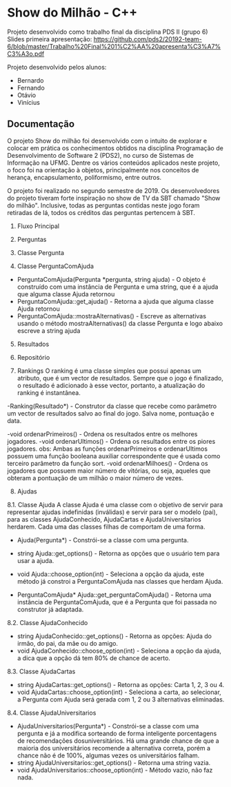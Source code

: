 # Show do Milhão - C++

Projeto desenvolvido como trabalho final da disciplina PDS II (grupo 6)
Slides primeira apresentação: https://github.com/pds2/20192-team-6/blob/master/Trabalho%20Final%201%C2%AA%20apresenta%C3%A7%C3%A3o.pdf

Projeto desenvolvido pelos alunos:
- Bernardo 
- Fernando
- Otávio
- Vinícius



## Documentação

O projeto Show do milhão foi desenvolvido com o intuito de explorar e colocar em prática os conhecimentos obtidos na disciplina Programação de Desenvolvimento de Software 2 (PDS2), no curso de Sistemas de Informação na UFMG. Dentre os vários conteúdos aplicados neste projeto, o foco foi na orientação à objetos, principalmente nos conceitos de herança, encapsulamento, poliformismo, entre outros.

O projeto foi realizado no segundo semestre de 2019.
Os desenvolvedores do projeto tiveram forte inspiração no show de TV da SBT chamado "Show do milhão". Inclusive, todas as perguntas contidas neste jogo foram retiradas de lá, todos os créditos das perguntas pertencem à SBT. 

1. Fluxo Principal


2. Perguntas


3. Classe Pergunta

4. Classe PerguntaComAjuda
- PerguntaComAjuda(Pergunta \*pergunta, string ajuda) - O objeto é construído com uma instância de Pergunta e uma string, que é a ajuda que alguma classe Ajuda retornou
- PerguntaComAjuda::get_ajuda() - Retorna a ajuda que alguma classe Ajuda retornou
- PerguntaComAjuda::mostraAlternativas() - Escreve as alternativas usando o método mostraAlternativas() da classe Pergunta e logo abaixo escreve a string ajuda


5. Resultados


6. Repositório


7. Rankings
O ranking é uma classe simples que possui apenas um atributo, que é um vector de resultados.
Sempre que o jogo é finalizado, o resultado é adicionado à esse vector, portanto, a atualização do ranking é instantânea.

-Ranking(Resultado\*) - Construtor da classe que recebe como parâmetro um vector de resultados salvo ao final do jogo. Salva nome, pontuação e data.

-void ordenarPrimeiros() - Ordena os resultados entre os melhores jogadores.
-void ordenarUltimos() - Ordena os resultados entre os piores jogadores.
obs: Ambas as funções ordenarPrimeiros e ordenarUltimos possuem uma função booleana auxiliar correspondente que é usada como terceiro parâmetro da função sort.
-void ordenarMilhoes() - Ordena os jogadores que possuem maior número de vitórias, ou seja, aqueles que obteram a pontuação de um milhão o maior número de vezes.

8. Ajudas

8.1. Classe Ajuda
A classe Ajuda é uma classe com o objetivo de servir para representar ajudas indefinidas (inválidas) e servir para ser o modelo (pai), para as classes AjudaConhecido, AjudaCartas e AjudaUniversitarios herdarem. Cada uma das classes filhas de comportam de uma forma.

- Ajuda(Pergunta\*) - Constrói-se a classe com uma pergunta.

- string Ajuda::get_options() - Retorna as opções que o usuário tem para usar a ajuda.
- void Ajuda::choose_option(int) - Seleciona a opção da ajuda, este método já constroi a PerguntaComAjuda nas classes que herdam Ajuda.
- PerguntaComAjuda* Ajuda::get_perguntaComAjuda() - Retorna uma instância de PerguntaComAjuda, que é a Pergunta que foi passada no construtor já adaptada.

8.2. Classe AjudaConhecido
- string AjudaConhecido::get_options() - Retorna as opções: Ajuda do irmão, do pai, da mãe ou do amigo.
- void AjudaConhecido::choose_option(int) - Seleciona a opção da ajuda, a dica que a opção dá tem 80% de chance de acerto.

8.3. Classe AjudaCartas
- string AjudaCartas::get_options() - Retorna as opções: Carta 1, 2, 3 ou 4.
- void AjudaCartas::choose_option(int) - Seleciona a carta, ao selecionar, a Pergunta com Ajuda será gerada com 1, 2 ou 3 alternativas eliminadas.

8.4. Classe AjudaUniversitarios
- AjudaUniversitarios(Pergunta\*) - Constrói-se a classe com uma pergunta e já a modifica sorteando de forma inteligente porcentagens de recomendações dosuniversitários. Há uma grande chance de que a maioria dos universitários recomende a alternativa correta, porém a chance não é de 100%, algumas vezes os universitários falham.
- string AjudaUniversitarios::get_options() - Retorna uma string vazia.
- void AjudaUniversitarios::choose_option(int) - Método vazio, não faz nada.


